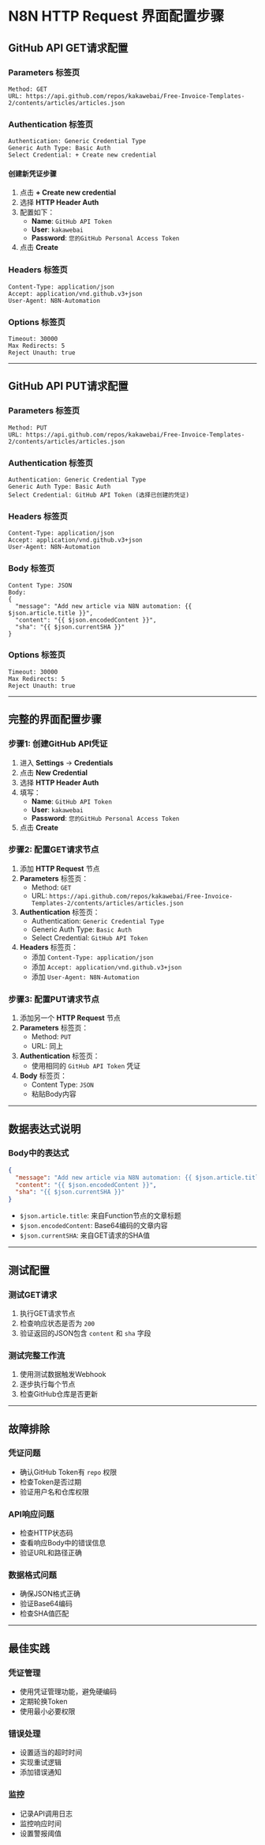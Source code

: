 # N8N HTTP Request 界面配置步骤

## GitHub API GET请求配置

### Parameters 标签页
```
Method: GET
URL: https://api.github.com/repos/kakawebai/Free-Invoice-Templates-2/contents/articles/articles.json
```

### Authentication 标签页
```
Authentication: Generic Credential Type
Generic Auth Type: Basic Auth
Select Credential: + Create new credential
```

#### 创建新凭证步骤
1. 点击 **+ Create new credential**
2. 选择 **HTTP Header Auth**
3. 配置如下：
   - **Name**: `GitHub API Token`
   - **User**: `kakawebai`
   - **Password**: `您的GitHub Personal Access Token`
4. 点击 **Create**

### Headers 标签页
```
Content-Type: application/json
Accept: application/vnd.github.v3+json
User-Agent: N8N-Automation
```

### Options 标签页
```
Timeout: 30000
Max Redirects: 5
Reject Unauth: true
```

---

## GitHub API PUT请求配置

### Parameters 标签页
```
Method: PUT
URL: https://api.github.com/repos/kakawebai/Free-Invoice-Templates-2/contents/articles/articles.json
```

### Authentication 标签页
```
Authentication: Generic Credential Type
Generic Auth Type: Basic Auth
Select Credential: GitHub API Token (选择已创建的凭证)
```

### Headers 标签页
```
Content-Type: application/json
Accept: application/vnd.github.v3+json
User-Agent: N8N-Automation
```

### Body 标签页
```
Content Type: JSON
Body:
{
  "message": "Add new article via N8N automation: {{ $json.article.title }}",
  "content": "{{ $json.encodedContent }}",
  "sha": "{{ $json.currentSHA }}"
}
```

### Options 标签页
```
Timeout: 30000
Max Redirects: 5
Reject Unauth: true
```

---

## 完整的界面配置步骤

### 步骤1: 创建GitHub API凭证
1. 进入 **Settings** → **Credentials**
2. 点击 **New Credential**
3. 选择 **HTTP Header Auth**
4. 填写：
   - **Name**: `GitHub API Token`
   - **User**: `kakawebai`
   - **Password**: `您的GitHub Personal Access Token`
5. 点击 **Create**

### 步骤2: 配置GET请求节点
1. 添加 **HTTP Request** 节点
2. **Parameters** 标签页：
   - Method: `GET`
   - URL: `https://api.github.com/repos/kakawebai/Free-Invoice-Templates-2/contents/articles/articles.json`
3. **Authentication** 标签页：
   - Authentication: `Generic Credential Type`
   - Generic Auth Type: `Basic Auth`
   - Select Credential: `GitHub API Token`
4. **Headers** 标签页：
   - 添加 `Content-Type: application/json`
   - 添加 `Accept: application/vnd.github.v3+json`
   - 添加 `User-Agent: N8N-Automation`

### 步骤3: 配置PUT请求节点
1. 添加另一个 **HTTP Request** 节点
2. **Parameters** 标签页：
   - Method: `PUT`
   - URL: 同上
3. **Authentication** 标签页：
   - 使用相同的 `GitHub API Token` 凭证
4. **Body** 标签页：
   - Content Type: `JSON`
   - 粘贴Body内容

---

## 数据表达式说明

### Body中的表达式
```json
{
  "message": "Add new article via N8N automation: {{ $json.article.title }}",
  "content": "{{ $json.encodedContent }}",
  "sha": "{{ $json.currentSHA }}"
}
```

- `$json.article.title`: 来自Function节点的文章标题
- `$json.encodedContent`: Base64编码的文章内容
- `$json.currentSHA`: 来自GET请求的SHA值

---

## 测试配置

### 测试GET请求
1. 执行GET请求节点
2. 检查响应状态是否为 `200`
3. 验证返回的JSON包含 `content` 和 `sha` 字段

### 测试完整工作流
1. 使用测试数据触发Webhook
2. 逐步执行每个节点
3. 检查GitHub仓库是否更新

---

## 故障排除

### 凭证问题
- 确认GitHub Token有 `repo` 权限
- 检查Token是否过期
- 验证用户名和仓库权限

### API响应问题
- 检查HTTP状态码
- 查看响应Body中的错误信息
- 验证URL和路径正确

### 数据格式问题
- 确保JSON格式正确
- 验证Base64编码
- 检查SHA值匹配

---

## 最佳实践

### 凭证管理
- 使用凭证管理功能，避免硬编码
- 定期轮换Token
- 使用最小必要权限

### 错误处理
- 设置适当的超时时间
- 实现重试逻辑
- 添加错误通知

### 监控
- 记录API调用日志
- 监控响应时间
- 设置警报阈值
